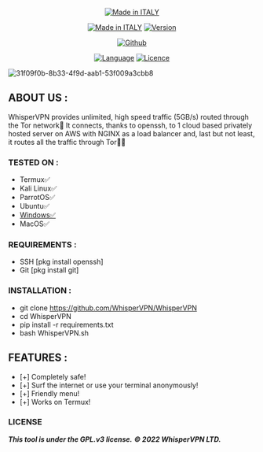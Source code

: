 <p align="center">
<a href="https://bit.ly/3bgtjYk"><img title="Made in ITALY" src="https://img.shields.io/badge/MADE%20IN-ITALY-SCRIPT?colorA=%23ff8100&colorB=%23017e40&colorC=%23ff0000&style=for-the-badge"></a>
</p>
<p align="center">
<a href="https://bit.ly/3bgtjYk"><img title="Made in ITALY" src="https://img.shields.io/badge/Tool-WhisperVPN-green.svg"></a>
<a href="https://bit.ly/3bgtjYk"><img title="Version" src="https://img.shields.io/badge/Version-1-green.svg?style=flat-square"></a>
</p>
<p align="center">
<a href="https://github.com/WhisperVPN"><img title="Github" src="https://img.shields.io/badge/WhisperVPN-brightgreen?style=for-the-badge&logo=github"></a>
</p>
<p align="center">
<a href="https://github.com/noob-hackers"><img title="Language" src="https://img.shields.io/badge/Made%20with-Shell-1f425f.svg?v=103"></a>
<a href="https://github.com/noob-hackers"><img title="Licence" src="https://img.shields.io/badge/License-GPL.v3-blue.svg"></a>
</p>

![31f09f0b-8b33-4f9d-aab1-53f009a3cbb8](https://user-images.githubusercontent.com/105207989/167656335-44360fa8-7c30-40ec-b3ea-2a26e252e2bc.jpg)

## ABOUT US :

WhisperVPN provides unlimited, high speed traffic (5GB/s) routed through the Tor network🔐 It connects, thanks to openssh, to 1 cloud based privately hosted server on AWS with NGINX as a load balancer and, last but not least, it routes all the traffic through Tor👨‍💻

### TESTED ON :

* Termux✅
* Kali Linux✅
* ParrotOS✅
* Ubuntu✅
* <a href = "https://github.com/WhisperVPN/WhisperVPN.bat" > Windows✅ </a>
* MacOS✅

### REQUIREMENTS :

* SSH [pkg install openssh]
* Git [pkg install git]

### INSTALLATION :

* git clone https://github.com/WhisperVPN/WhisperVPN
* cd WhisperVPN
* pip install -r requirements.txt
* bash WhisperVPN.sh

## FEATURES :

* [+] Completely safe!
* [+] Surf the internet or use your terminal anonymously!
* [+] Friendly menu!
* [+] Works on Termux!

### LICENSE

***This tool is under the GPL.v3 license.*** 
***© 2022 WhisperVPN LTD.***

